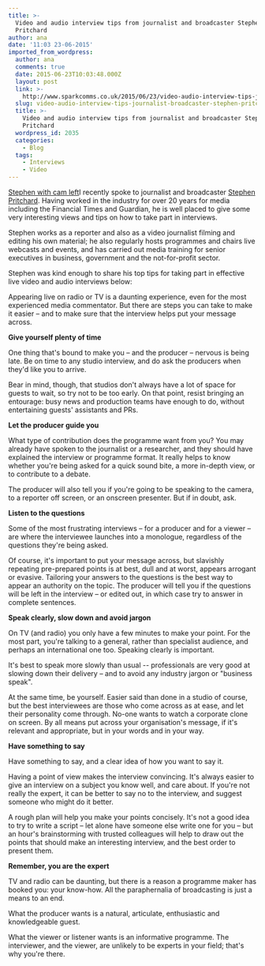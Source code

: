 ```yaml
---
title: >-
  Video and audio interview tips from journalist and broadcaster Stephen
  Pritchard
author: ana
date: '11:03 23-06-2015'
imported_from_wordpress:
  author: ana
  comments: true
  date: 2015-06-23T10:03:48.000Z
  layout: post
  link: >-
    http://www.sparkcomms.co.uk/2015/06/23/video-audio-interview-tips-journalist-broadcaster-stephen-pritchard/
  slug: video-audio-interview-tips-journalist-broadcaster-stephen-pritchard
  title: >-
    Video and audio interview tips from journalist and broadcaster Stephen
    Pritchard
  wordpress_id: 2035
  categories:
    - Blog
  tags:
    - Interviews
    - Video
---
```


[Stephen with cam left](Stephen-with-cam-left-150x150.jpg)I recently spoke to journalist and broadcaster [Stephen Pritchard](http://www.tw11productions.co.uk/). Having worked in the industry for over 20 years for media including the Financial Times and Guardian, he is well placed to give some very interesting views and tips on how to take part in interviews. 

Stephen works as a reporter and also as a video journalist filming and editing his own material; he also regularly hosts programmes and chairs live webcasts and events, and has carried out media training for senior executives in business, government and the not-for-profit sector.

Stephen was kind enough to share his top tips for taking part in effective live video and audio interviews below:

Appearing live on radio or TV is a daunting experience, even for the most experienced media commentator. But there are steps you can take to make it easier – and to make sure that the interview helps put your message across.

**Give yourself plenty of time**

One thing that's bound to make you – and the producer – nervous is being late. Be on time to any studio interview, and do ask the producers when they'd like you to arrive.

Bear in mind, though, that studios don't always have a lot of space for guests to wait, so try not to be too early. On that point, resist bringing an entourage: busy news and production teams have enough to do, without entertaining guests' assistants and PRs.

**Let the producer guide you**

What type of contribution does the programme want from you? You may already have spoken to the journalist or a researcher, and they should have explained the interview or programme format. It really helps to know whether you're being asked for a quick sound bite, a more in-depth view, or to contribute to a debate.

The producer will also tell you if you're going to be speaking to the camera, to a reporter off screen, or an onscreen presenter. But if in doubt, ask.

**Listen to the questions**

Some of the most frustrating interviews – for a producer and for a viewer – are where the interviewee launches into a monologue, regardless of the questions they're being asked.

Of course, it's important to put your message across, but slavishly repeating pre-prepared points is at best, dull and at worst, appears arrogant or evasive. Tailoring your answers to the questions is the best way to appear an authority on the topic. The producer will tell you if the questions will be left in the interview – or edited out, in which case try to answer in complete sentences.

**Speak clearly, slow down and avoid jargon**

On TV (and radio) you only have a few minutes to make your point. For the most part, you're talking to a general, rather than specialist audience, and perhaps an international one too. Speaking clearly is important.

It's best to speak more slowly than usual -- professionals are very good at slowing down their delivery – and to avoid any industry jargon or "business speak".

At the same time, be yourself. Easier said than done in a studio of course, but the best interviewees are those who come across as at ease, and let their personality come through. No-one wants to watch a corporate clone on screen. By all means put across your organisation's message, if it's relevant and appropriate, but in your words and in your way.

**Have something to say**

Have something to say, and a clear idea of how you want to say it.

Having a point of view makes the interview convincing. It's always easier to give an interview on a subject you know well, and care about. If you're not really the expert, it can be better to say no to the interview, and suggest someone who might do it better.

A rough plan will help you make your points concisely. It's not a good idea to try to write a script – let alone have someone else write one for you – but an hour's brainstorming with trusted colleagues will help to draw out the points that should make an interesting interview, and the best order to present them.

**Remember, you are the expert**

TV and radio can be daunting, but there is a reason a programme maker has booked you: your know-how. All the paraphernalia of broadcasting is just a means to an end.

What the producer wants is a natural, articulate, enthusiastic and knowledgeable guest.

What the viewer or listener wants is an informative programme. The interviewer, and the viewer, are unlikely to be experts in your field; that's why you're there.
